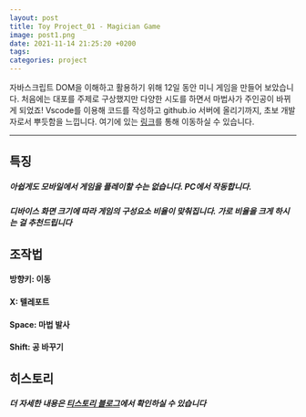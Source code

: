 ```yaml
---
layout: post
title: Toy Project_01 - Magician Game
image: post1.png
date: 2021-11-14 21:25:20 +0200
tags:
categories: project
---
```

자바스크립트 DOM을 이해하고 활용하기 위해 12일 동안 미니 게임을 만들어 보았습니다. 처음에는 대포를 주제로 구상했지만 다양한 시도를 하면서 마법사가 주인공이 바뀌게 되었죠! Vscode를 이용해 코드를 작성하고 github.io 서버에 올리기까지, 초보 개발자로서 뿌듯함을 느낍니다. 여기에 있는 [링크](https://devyoseph.github.io/start.html)를 통해 이동하실 수 있습니다.

***
  

## 특징
##### 아쉽게도 모바일에서 게임을 플레이할 수는 없습니다. PC에서 작동합니다.
##### 디바이스 화면 크기에 따라 게임의 구성요소 비율이 맞춰집니다. 가로 비율을 크게 하시는 걸 추천드립니다
  
## 조작법
  
#### 방향키: 이동
#### X: 텔레포트
#### Space: 마법 발사
#### Shift: 공 바꾸기
  
## 히스토리
##### 더 자세한 내용은 [티스토리 블로그](https://devyoseph.tistory.com/category/Project/01%20Cannon%20Game)에서 확인하실 수 있습니다